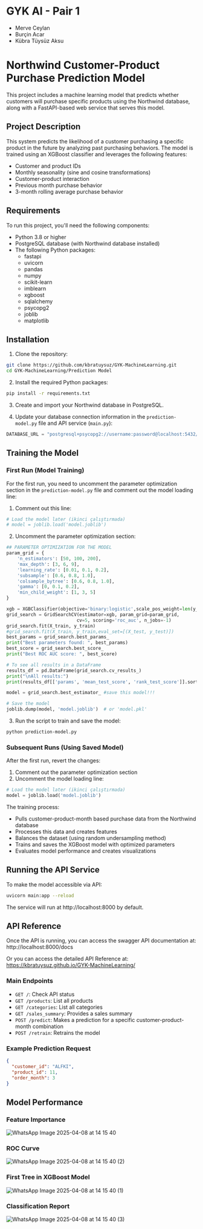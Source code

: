 # GYK AI - Pair 1
- Merve Ceylan
- Burçin Acar
- Kübra Tüysüz Aksu

# Northwind Customer-Product Purchase Prediction Model

This project includes a machine learning model that predicts whether customers will purchase specific products using the Northwind database, along with a FastAPI-based web service that serves this model.

## Project Description

This system predicts the likelihood of a customer purchasing a specific product in the future by analyzing past purchasing behaviors. The model is trained using an XGBoost classifier and leverages the following features:

- Customer and product IDs
- Monthly seasonality (sine and cosine transformations)
- Customer-product interaction
- Previous month purchase behavior
- 3-month rolling average purchase behavior

## Requirements

To run this project, you'll need the following components:

- Python 3.8 or higher
- PostgreSQL database (with Northwind database installed)
- The following Python packages:
  - fastapi
  - uvicorn
  - pandas
  - numpy
  - scikit-learn
  - imblearn
  - xgboost
  - sqlalchemy
  - psycopg2
  - joblib
  - matplotlib 

## Installation

1. Clone the repository:

```bash
git clone https://github.com/kbratuysuz/GYK-MachineLearning.git
cd GYK-MachineLearning/Prediction Model
```

2. Install the required Python packages:

```bash
pip install -r requirements.txt
```

3. Create and import your Northwind database in PostgreSQL.

4. Update your database connection information in the `prediction-model.py` file and API service (`main.py`):

```python
DATABASE_URL = "postgresql+psycopg2://username:password@localhost:5432/NorthwindDB"
```

## Training the Model

### First Run (Model Training)

For the first run, you need to uncomment the parameter optimization section in the `prediction-model.py` file and comment out the model loading line:

1. Comment out this line:
```python
# Load the model later (ikinci çalıştırmada)
# model = joblib.load('model.joblib')
```

2. Uncomment the parameter optimization section:
```python
## PARAMETER OPTIMIZATION FOR THE MODEL
param_grid = {
    'n_estimators': [50, 100, 200],
    'max_depth': [3, 6, 9],
    'learning_rate': [0.01, 0.1, 0.2],
    'subsample': [0.6, 0.8, 1.0],
    'colsample_bytree': [0.6, 0.8, 1.0],
    'gamma': [0, 0.1, 0.2],
    'min_child_weight': [1, 3, 5]
}

xgb = XGBClassifier(objective='binary:logistic',scale_pos_weight=len(y_train[y_train == 0]) / len(y_train[y_train == 1]),random_state=156,enable_categorical=True)
grid_search = GridSearchCV(estimator=xgb, param_grid=param_grid, 
                          cv=5, scoring='roc_auc', n_jobs=-1)
grid_search.fit(X_train, y_train)
#grid_search.fit(X_train, y_train,eval_set=[(X_test, y_test)])
best_params = grid_search.best_params_
print("Best parameters found: ", best_params)
best_score = grid_search.best_score_
print("Best ROC AUC score: ", best_score)

# To see all results in a DataFrame
results_df = pd.DataFrame(grid_search.cv_results_)
print("\nAll results:")
print(results_df[['params', 'mean_test_score', 'rank_test_score']].sort_values('rank_test_score'))

model = grid_search.best_estimator_ #save this model!!!

# Save the model
joblib.dump(model, 'model.joblib')  # or 'model.pkl'
```

3. Run the script to train and save the model:

```bash
python prediction-model.py
```

### Subsequent Runs (Using Saved Model)

After the first run, revert the changes:

1. Comment out the parameter optimization section
2. Uncomment the model loading line:
```python
# Load the model later (ikinci çalıştırmada)
model = joblib.load('model.joblib')
```

The training process:
- Pulls customer-product-month based purchase data from the Northwind database
- Processes this data and creates features
- Balances the dataset (using random undersampling method)
- Trains and saves the XGBoost model with optimized parameters
- Evaluates model performance and creates visualizations

## Running the API Service

To make the model accessible via API:

```bash
uvicorn main:app --reload
```

The service will run at http://localhost:8000 by default.

## API Reference

Once the API is running, you can access the swagger API documentation at: http://localhost:8000/docs

Or you can access the detailed API Reference at: https://kbratuysuz.github.io/GYK-MachineLearning/

### Main Endpoints

- `GET /`: Check API status
- `GET /products`: List all products
- `GET /categories`: List all categories
- `GET /sales_summary`: Provides a sales summary
- `POST /predict`: Makes a prediction for a specific customer-product-month combination
- `POST /retrain`: Retrains the model

### Example Prediction Request

```json
{
  "customer_id": "ALFKI",
  "product_id": 11,
  "order_month": 3
}
```

## Model Performance

### Feature Importance
![WhatsApp Image 2025-04-08 at 14 15 40](https://github.com/user-attachments/assets/dcc5932b-4101-45c1-a584-b7855de18439)

### ROC Curve
![WhatsApp Image 2025-04-08 at 14 15 40 (2)](https://github.com/user-attachments/assets/d623b260-8c68-47d6-9a60-d1ac0767894e)

### First Tree in XGBoost Model
![WhatsApp Image 2025-04-08 at 14 15 40 (1)](https://github.com/user-attachments/assets/cda921a4-9480-473b-a96e-f34eec3e7729)

### Classification Report
![WhatsApp Image 2025-04-08 at 14 15 40 (3)](https://github.com/user-attachments/assets/b78fe2ed-355e-473a-bc04-b1e1052f0150)
